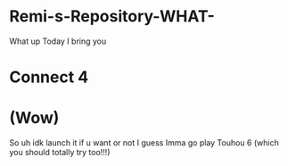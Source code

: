 # Remi-s-Repository-WHAT-
What up
Today I bring you 

# Connect 4
# (Wow)

So uh idk launch it if u want or not I guess
Imma go play Touhou 6 (which you should totally try too!!!)
